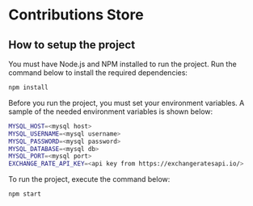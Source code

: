 # Contributions Store

## How to setup the project
You must have Node.js and NPM installed to run the project. Run the command below to install the required dependencies:
```bash
npm install
```
Before you run the project, you must set your environment variables. A sample of the needed environment variables is shown below:
```bash
MYSQL_HOST=<mysql host>
MYSQL_USERNAME=<mysql username>
MYSQL_PASSWORD=<mysql password>
MYSQL_DATABASE=<mysql db>
MYSQL_PORT=<mysql port>
EXCHANGE_RATE_API_KEY=<api key from https://exchangeratesapi.io/>
```
To run the project, execute the command below:
```bash
npm start 
```
